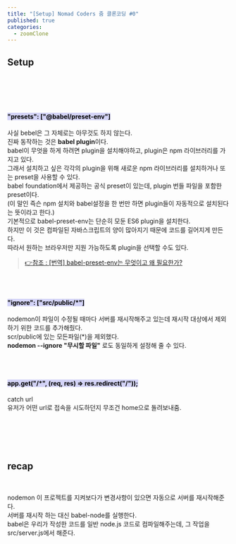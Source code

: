 ```yaml
---
title: "[Setup] Nomad Coders 줌 클론코딩 #0"
published: true
categories:
  - zoomClone
---
```


## Setup

<br>

<script src="https://gist.github.com/seulgi9506/721b7b101d8d1c55f0b05675ac28e17e.js"></script>

<br><br>

#### **<mark style="background-color: #d4d4f8">"presets": ["@babel/preset-env"]</mark>**<br>

사실 bebel은 그 자체로는 아무것도 하지 않는다.<br>진짜 동작하는 것은 **babel plugin**이다.<br>babel이 무엇을 하게 하려면 plugin을 설치해야하고, plugin은 npm 라이브러리를 가지고 있다.<br>그래서 설치하고 싶은 각각의 plugin을 위해 새로운 npm 라이브러리를 설치하거나 또는 preset을 사용할 수 있다.<br>babel foundation에서 제공하는 공식 preset이 있는데, plugin 번들 파일을 포함한 preset이다.<br>(이 말인 즉슨 npm 설치와 babel설정을 한 번만 하면 plugin들이 자동적으로 설치된다는 뜻이라고 한다.)<br>기본적으로 babel-preset-env는 단순히 모둔 ES6 plugin을 설치한다.<br>하지만 이 것은 컴파일된 자바스크립트의 양이 많아지기 때문에 코드를 길어지게 만든다.<br>따라서 원하는 브라우저만 지원 가능하도록 plugin을 선택할 수도 있다.<br>

> [👉참조 : \[번역\] babel-preset-env는 무엇이고 왜
> 필요한가?](https://velog.io/@pop8682/%EB%B2%88%EC%97%AD-%EC%99%9C-babel-preset%EC%9D%B4-%ED%95%84%EC%9A%94%ED%95%98%EA%B3%A0-%EC%99%9C-%ED%95%84%EC%9A%94%ED%95%9C%EA%B0%80-yhk03drm7q)

<br><br>

#### **<mark style="background-color: #d4d4f8">"ignore": ["src/public/*"]</mark>**<br>

nodemon이 파일이 수정될 때마다 서버를 재시작해주고 있는데 재시작 대상에서 제외하기 위한 코드를 추가해줬다.<br>scr/public에 있는 모든파일(\*)을 제외했다.<br>**nodemon --ignore "무시할 파일"** 로도 동일하게 설정해 줄 수 있다.

<br><br>

#### **<mark style="background-color: #d4d4f8">app.get("/\*", (req, res) => res.redirect("/"));</mark>** <br>

catch url<br>유저가 어떤 url로 접속을 시도하던지 무조건 home으로 돌려보내줌.

<br><br><br><br>

## recap

<br>

nodemon 이 프로젝트를 지켜보다가 변경사항이 있으면 자동으로 서버를 재시작해준다.<br>서버를 재시작 하는 대신 babel-node를 실행한다.<br>babel은 우리가 작성한 코드를 일반 node.js 코드로 컴파일해주는데, 그 작업을 src/server.js에서 해준다.

<br><br><br><br>
